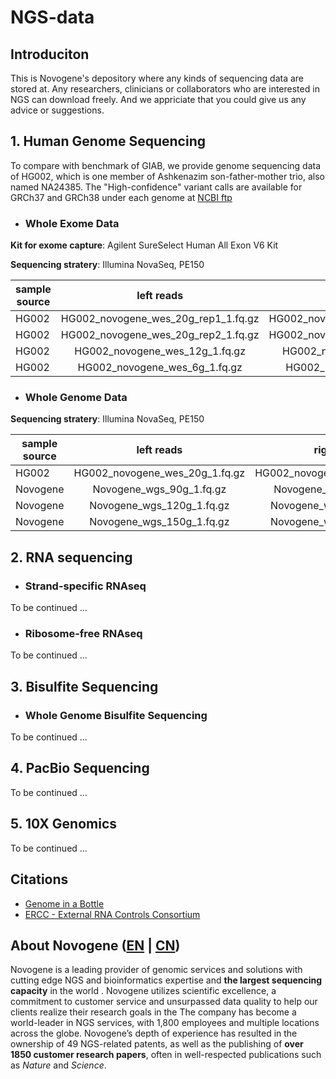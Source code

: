 # NGS-data

## Introduciton

This is Novogene's depository where any kinds of sequencing data are stored at. Any researchers, clinicians or collaborators who are interested in NGS can download freely. And we appriciate that you could give us any advice or suggestions.

## 1. Human Genome Sequencing

To compare with benchmark of GIAB, we provide genome sequencing data of HG002, which is one member of Ashkenazim son-father-mother trio, also named NA24385. The "High-confidence" variant calls are available for GRCh37 and GRCh38 under each genome at [NCBI ftp](https://bit.ly/2HNGELT)

- ### Whole Exome Data

**Kit for exome capture**: Agilent SureSelect Human All Exon V6 Kit

**Sequencing stratery**: Illumina NovaSeq, PE150

sample source | left reads | right reads | left md5 | right md5 | data size
---|:--:|:--:|:--:|:--:|:--
HG002 | HG002_novogene_wes_20g_rep1_1.fq.gz | HG002_novogene_wes_20g_rep1_2.fq.gz | xxx | xxx | 20G
HG002 | HG002_novogene_wes_20g_rep2_1.fq.gz | HG002_novogene_wes_20g_rep2_2.fq.gz | xxx | xxx | 20G
HG002 | HG002_novogene_wes_12g_1.fq.gz | HG002_novogene_wes_12g_2.fq.gz | xxx | xxx | 12G
HG002 | HG002_novogene_wes_6g_1.fq.gz | HG002_novogene_wes_6g_2.fq.gz | xxx | xxx | 6G


- ### Whole Genome Data

**Sequencing stratery**: Illumina NovaSeq, PE150

sample source | left reads | right reads | left md5 | right md5 | data size
---|:--:|:--:|:--:|:--:|:--
HG002 | HG002_novogene_wes_20g_1.fq.gz | HG002_novogene_wgs_20g_2.fq.gz | xxx | xxx | 20G
Novogene | Novogene_wgs_90g_1.fq.gz | Novogene_wgs_90g_2.fq.gz | xxx | xxx | 90G
Novogene | Novogene_wgs_120g_1.fq.gz | Novogene_wgs_120g_2.fq.gz | xxx | xxx | 120G
Novogene | Novogene_wgs_150g_1.fq.gz | Novogene_wgs_150g_2.fq.gz | xxx | xxx | 150G


## 2. RNA sequencing

- ### Strand-specific RNAseq

To be continued ...

- ### Ribosome-free RNAseq

To be continued ...


## 3. Bisulfite Sequencing

- ### Whole Genome Bisulfite Sequencing

To be continued ...

## 4. PacBio Sequencing
To be continued ...


## 5. 10X Genomics
To be continued ...


## Citations
- [Genome in a Bottle](https://www.nist.gov/programs-projects/genome-bottle)
- [ERCC - External RNA Controls Consortium](https://jimb.stanford.edu/ercc)


## About Novogene ([EN](https://en.novogene.com) | [CN](http://www.novogene.com))

Novogene is a leading provider of genomic services and solutions with cutting edge NGS and bioinformatics expertise and **the largest sequencing capacity** in the world . Novogene utilizes scientific excellence, a commitment to customer service and unsurpassed data quality to help our clients realize their research goals in the The company has become a world-leader in NGS services, with 1,800 employees and multiple locations across the globe. Novogene’s depth of experience has resulted in the ownership of 49 NGS-related patents, as well as the publishing of **over 1850 customer research papers**, often in well-respected publications such as *Nature* and *Science*.
